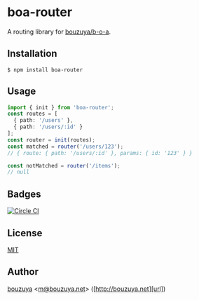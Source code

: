 # boa-router

A routing library for [bouzuya/b-o-a][].

## Installation

```
$ npm install boa-router
```

## Usage

```typescript
import { init } from 'boa-router';
const routes = [
  { path: '/users' },
  { path: '/users/:id' }
];
const router = init(routes);
const matched = router('/users/123');
// { route: { path: '/users/:id' }, params: { id: '123' } }

const notMatched = router('/items');
// null
```

## Badges

[![Circle CI][badge-image-url]][badge-url]

## License

[MIT](LICENSE)

## Author

[bouzuya][user] &lt;[m@bouzuya.net][email]&gt; ([http://bouzuya.net][url])

[user]: https://github.com/bouzuya
[email]: mailto:m@bouzuya.net
[url]: http://bouzuya.net
[bouzuya/b-o-a]: https://github.com/bouzuya/b-o-a
[badge-image-url]: https://circleci.com/gh/bouzuya/boa-router.svg?style=svg
[badge-url]: https://circleci.com/gh/bouzuya/boa-router

